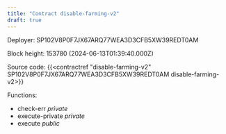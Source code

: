 ```yaml
---
title: "Contract disable-farming-v2"
draft: true
---
```

Deployer: SP102V8P0F7JX67ARQ77WEA3D3CFB5XW39REDT0AM


 



Block height: 153780 (2024-06-13T01:39:40.000Z)

Source code: {{<contractref "disable-farming-v2" SP102V8P0F7JX67ARQ77WEA3D3CFB5XW39REDT0AM disable-farming-v2>}}

Functions:

* check-err _private_
* execute-private _private_
* execute _public_
